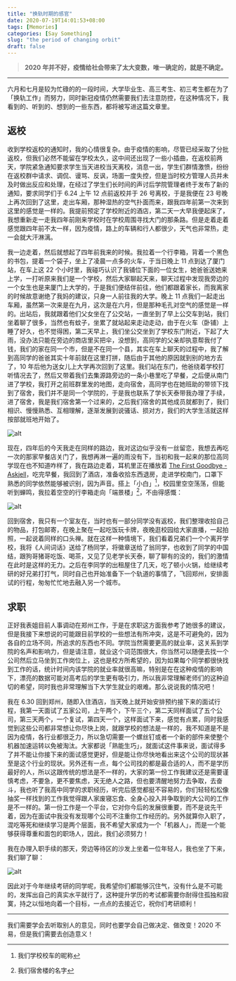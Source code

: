 ```yaml
---
title: "换轨时期的感官"
date: 2020-07-19T14:01:53+08:00
tags: [Memories]
categories: [Say Something]
slug: "the period of changing orbit"
draft: false
---
```


> **2020 年并不好，疫情给社会带来了太大变数，唯一确定的，就是不确定。**

---

六月和七月是较为忙碌的的一段时间，大学毕业生、高三考生、初三考生都在为了「换轨工作」而努力，同时新冠疫情仍然需要我们去注意防控，在这种情况下，我看到的、听到的、想到的一些东西，都将被写进这篇文章里。

## 返校

收到学校返校的通知时，我的心情很复杂。由于疫情的影响，尽管已经采取了分批返校，但我们必然不能留在学校太久，这中间还出现了一些小插曲，在返校前两天，学院紧急通知要求学生当天进校当天离校，消息一出，学生们群情激愤，纷纷在返校群中请求、调侃、谩骂、反讽，场面一度失控，但是当时校方管理人员并未及时做出反应和处理，在经过了学生们长时间的声讨后学院管理者终于发布了新的通知，要求同学们于 6.24 上午 12 点前返校并于 26 号离校，于是我便在 23 号晚上再次回到了这里，走出车厢，那种湿热的空气扑面而来，跟我四年前第一次来到这里的感觉是一样的。我提前预定了学校附近的酒店，第二天一大早我便起床了，我想重新走一走我四年前刚来学校时在学校周围寻找大门的那条路。但是走着走着感觉跟四年前不太一样，因为疫情，路上的车辆和行人都很少，天气也非常热，走一会就大汗淋漓。

我一边走着，然后就想起了四年前我来的时候。我拉着一个行李箱，背着一个黑色的书包，提着一个袋子，坐上了凌晨一点多的火车，于当日晚上 11 点到达了厦门站，在车上这 22 个小时里，我碰巧认识了我铺位下面的一位女生，她爸爸送她来上学，一打听原来我们是一个学校，然后大家聊起天来，聊天过程中发现我旁边的一个女生也是来厦门上大学的，于是我们便结伴前往，他们都跟着家长，而我离家的时候故意谢绝了我妈的建议，只身一人前往我的大学。晚上 11 点我们一起走出车厢，虽然第一次来是在九月，这次是在六月，但是那种毛孔对空气的感觉是一样的。出站后，我就跟着他们父女坐在了公交站，一直坐到了早上公交车到站，我们坐着聊了很多，当然也有蚊子，坐累了就站起来走动走动，由于在火车（卧铺）上睡了好久，也不觉得困，第二天早上，我们坐公交坐到了学校东门附近，下起了大雨，没办法只能在旁边的商店里买把伞，没想到，高同学的父亲却执意帮我付了钱，我们的家在同一个市，但是不在同一个县，其实在车上聊天的过程中，我了解到高同学的爸爸其实十年前就在这里打拼，随后由于其他的原因就到别的地方去了，10 年后他为送女儿上大学再次回到了这里。我们站在东门，他爸绕着学校打听情况去了，然后又带着我们去集源路旁边的一条小巷里吃了早餐，之后便从南门进了学校，我打开之前班群里发的地图，走向宿舍，高同学也在她班助的带领下找到了宿舍，我们并不是同一个学院的，于是我也联系了学长天泰带我办理了手续，进了宿舍，我是我们宿舍第一个过来的，之后我们宿舍的其他成员就都到了，我们相识、慢慢熟悉、互相理解，逐渐发展到说骚话、损对方，我们的大学生活就这样按部就班地开始了。

![alt](https://dawnblog-1300625500.cos.ap-guangzhou.myqcloud.com/images/20200719170342.png "我一次到厦门时发的动态")

现在，四年后的今天我走在同样的路边，我对这边似乎没有一丝留恋，我想去再吃一次的那家早餐店关门了，我想再淋一遍的雨没有下，当初和我一起来的那位高同学现在也不知道咋样了，我在路边走着，耳机里正在播放着 [The First Goodbye - Askjell](https://open.spotify.com/track/27iuXGU1GaQfX3Qb2tshNN)，吃完早餐，我回到了酒店，准备收拾东西退房，走进学校南门，口罩下熟悉的同学依然能够被识别，因为声音。搭上「小白」[^1]，校园里空空荡荡，但能听到蝉鸣，我拉着空空的行李箱走向「端景楼」[^2]，不由得感慨：

![alt](https://dawnblog-1300625500.cos.ap-guangzhou.myqcloud.com/images/20200719172552.png "爬上六楼时发的微博")

回到宿舍，我只有一个室友在，当时也有一部分同学没有返校，我们整理收拾自己的物品，打包邮寄，在晚上聚在一起吃饭玩卡牌，夜晚逛校园给大家直播，一起拍照，一起说着同样的口头禅。就在这样一种情境下，我们看着兄弟们一个个离开学校，我将《人间词话》送给了杨同学，将徽章送给了翁同学，也收到了同学的中国结，跟狗哥猪哥吃饭、喝茶，又见了见老学长天泰，聊了聊有的没的，我们的激情在此时是这样的无力。之后在李同学的出租屋住了几天，吃了顿小火锅，给继续考研的好兄弟打打气，同时自己也开始准备下一个轨道的事情了，飞回郑州，安排面试的行程，匆匆忙忙地去融入另一个城市。

[^1]: 我们学校校车的昵称
[^2]: 我们宿舍楼的名字



## 求职

正好我表姐目前人事调动在郑州工作，于是在求职这方面我参考了她很多的建议，但是我接下来想说的可能跟目前学校的一些想法有所冲突，这是不可避免的，因为各自的立场不同，所追求的东西也不同。学院当然需要更高的就业率，这关系到学院的名声和影响力，但是请注意，就业这个词范围很大，你当然可以随便去找一个公司然后立马坐到工作岗位上，这也是校方所希望的，因为如果每个同学都很快找到工作的话，统计时间内该学院的就业率就很高嘛，特别是在在这种疫情的影响下，漂亮的数据可能对高考后的学生更有吸引力，所以我非常理解老师们的这种迫切的希望，同时我也非常理解当下大学生就业的艰难。那么说说我的情况吧！

我在 6.30 回到郑州，随即入住酒店，当天晚上就开始安排预约接下来的面试行程，我第一天面试了五家公司，上午两个，下午三个，第二天同样面试了五个公司，第三天两个，一个复试，第四天一个，这样面试下来，感觉有点累，同时我感觉到这些公司都非常想让你尽快上岗，就跟学校的想法是一样的，我不知道是不是因为疫情，各行业都很乏力，所以急切需要一个螺丝钉或者一个新的部件来使整个机器加速运转以免被淘汰。大家都说「熟能生巧」，就面试这件事来说，面试得多了并不能让你接下来的面试感觉更好，但是能让你尽快地看出来这个公司的现状甚至是这个行业的现状。另外还有一点，每个公司找的都是最合适的人，而不是学历最好的人，所以这跟传统的想法是不一样的，大家的第一份工作我建议还是需要谨慎考虑，不要急，更不要焦虑，天无绝人之路，但也要清醒地努力去争取，去奋斗，我也听了我高中同学的求职经历，听完后感觉都挺不容易的，你们轻轻松松像抽奖一样找到的工作我觉得跟人家废寝忘食、全身心投入并争取到的大公司的工作是不一样的。第一份工作是一个平台，它对你今后的发展很重要，而不是说先干着，因为在面试中我没有发现哪个公司不注重你工作经历的。另外就算你入职了，混吃等死和继续学习是两个层面，我不希望大家成为一个「机器人」，而是一个能够获得尊重和面包的职场人，因此，我们必须努力！

我在办理入职手续的那天，旁边等待区的沙发上坐着一位年轻人，我也坐了下来，我们聊了聊：

![alt](https://dawnblog-1300625500.cos.ap-guangzhou.myqcloud.com/images/20200719182039.png "办入职手续的那天")

因此对于今年继续考研的同学呢，我希望你们都能够沉住气，没有什么是不可能的，发挥出自己的真实水平就行了，这种提升学历的考试都需要你耐得住孤独和寂寞，持之以恒地向着一个目标，一点点的去接近它，祝你们考研顺利！

---

我们需要学会去听取别人的意见，同时也要学会自己做决定、做改变！2020 不易，但是我们需要去创造意义！